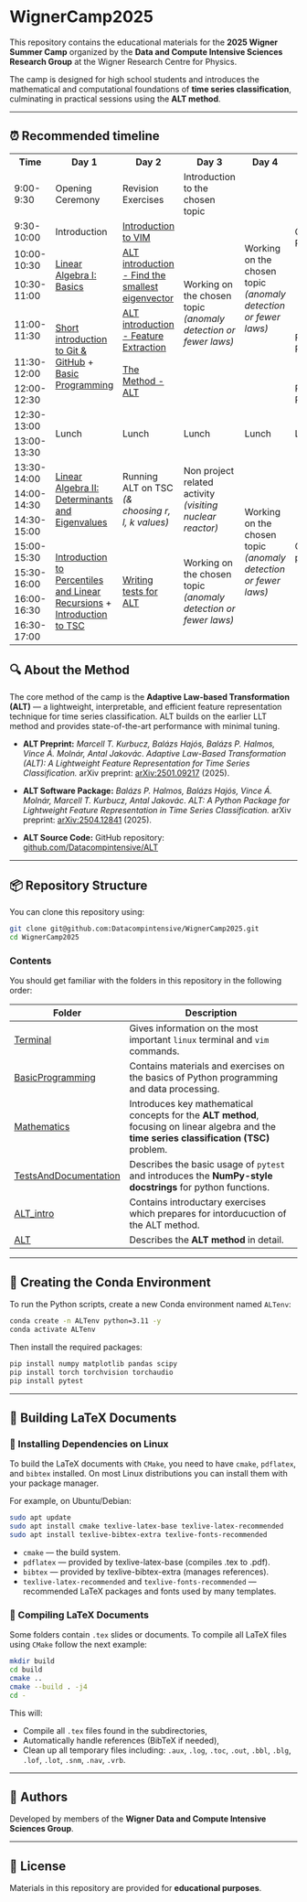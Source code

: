 # WignerCamp2025

This repository contains the educational materials for the **2025 Wigner Summer Camp** organized by the **Data and Compute Intensive Sciences Research Group** at the Wigner Research Centre for Physics.

The camp is designed for high school students and introduces the mathematical and computational foundations of **time series classification**, culminating in practical sessions using the **ALT method**.

---

## ⏰ Recommended timeline

<body>
    <table>
        <tr>
            <th>Time</th>
            <th>Day 1</th>
            <th>Day 2</th>
            <th>Day 3</th>
            <th>Day 4</th>
            <th>Day 5</th>
        </tr>
        <tr>
            <td class="time-column">9:00-9:30</td>
            <td>Opening Ceremony</td>
            <td>Revision Exercises</td>
            <td>Introduction to the chosen topic</td>
            <td rowspan="7">Working on the chosen topic <i>(anomaly detection or fewer laws)</i></td>
            <td rowspan="4">Creating Presentation</td>
        </tr>
        <tr>
            <td class="time-column">9:30-10:00</td>
            <td>Introduction</td>
            <td><a href="./Terminal/Vim.md">Introduction to VIM</a></td>
            <td rowspan="6">Working on the chosen topic <i>(anomaly detection or fewer laws)</i></td>
        </tr>
        <tr>
            <td class="time-column">10:00-10:30</td>
            <td rowspan="2"><a href="./Mathematics/linear_algebra.pdf">Linear Algebra I: Basics</a></td>
            <td rowspan="2"><a href="./ALT_intro/Eigenvector/">ALT introduction - Find the smallest eigenvector</a></td>
        </tr>
        <tr>
            <td class="time-column">10:30-11:00</td>
        </tr>
        <tr>
            <td class="time-column">11:00-11:30</td>
            <td rowspan="3"><a href="./Terminal/Git.md">Short introduction to Git & GitHub</a> + <a href="./BasicProgramming/">Basic Programming</a></td>
            <td><a href="./ALT_intro/FeatureExtraction/">ALT introduction - Feature Extraction</a></td>
            <td rowspan="2">Finalizing Presentation</td>
        </tr>
        <tr>
            <td class="time-column">11:30-12:00</td>
            <td rowspan="2"><a href="./ALT/">The Method - ALT</a></td>
        </tr>
        <tr>
            <td class="time-column">12:00-12:30</td>
            <td>Practice Presentation</td>
        </tr>
        <tr>
            <td class="time-column">12:30-13:00</td>
            <td rowspan="2">Lunch</td>
            <td rowspan="2">Lunch</td>
            <td rowspan="2">Lunch</td>
            <td rowspan="2">Lunch</td>
            <td rowspan="2">Lunch</td>
        </tr>
        <tr>
            <td class="time-column">13:00-13:30</td>
        </tr>
        <tr>
            <td class="time-column">13:30-14:00</td>
            <td rowspan="3"><a href="./Mathematics/linear_algebra_eigenvalues.pdf">Linear Algebra II: Determinants and Eigenvalues</a></td>
            <td rowspan="3">Running ALT on TSC <i>(& choosing r, l, k values)</i></td>
            <td rowspan="3">Non project related activity <i>(visiting nuclear reactor)</i></td>
            <td rowspan="8">Working on the chosen topic <i>(anomaly detection or fewer laws)</i></td>
            <td  rowspan="10">Closing & presentation</td>
        </tr>
        <tr>
            <td class="time-column">14:00-14:30</td>
        </tr>
        <tr>
            <td class="time-column">14:30-15:00</td>
        </tr>
        <tr>
            <td class="time-column">15:00-15:30</td>
            <td rowspan="4"><a href="./Mathematics/miscellaneous_topics.pdf">Introduction to Percentiles and Linear Recursions</a> + <br><a href="./Mathematics/TSC.pdf">Introduction to TSC</a></td>
            <td rowspan="5"><a href="./TestsAndDocumentation/">Writing tests for ALT<a></td>
            <td rowspan="4">Working on the chosen topic <i>(anomaly detection or fewer laws)</i></td>
        </tr>
        <tr>
            <td class="time-column">15:30-16:00</td>
        </tr>
        <tr>
            <td class="time-column">16:00-16:30</td>
        </tr>
        <tr>
            <td class="time-column">16:30-17:00</td>
        </tr>
    </table>
</body>
</html>

## 🔍 About the Method

The core method of the camp is the **Adaptive Law-based Transformation (ALT)** — a lightweight, interpretable, and efficient feature representation technique for time series classification. ALT builds on the earlier LLT method and provides state-of-the-art performance with minimal tuning.

- **ALT Preprint:**
  *Marcell T. Kurbucz, Balázs Hajós, Balázs P. Halmos, Vince Á. Molnár, Antal Jakovác*.
  *Adaptive Law-Based Transformation (ALT): A Lightweight Feature Representation for Time Series Classification.*
  arXiv preprint: [arXiv:2501.09217](https://arxiv.org/abs/2501.09217) (2025).

- **ALT Software Package:**
  *Balázs P. Halmos, Balázs Hajós, Vince Á. Molnár, Marcell T. Kurbucz, Antal Jakovác*.
  *ALT: A Python Package for Lightweight Feature Representation in Time Series Classification.*
  arXiv preprint: [arXiv:2504.12841](https://arxiv.org/abs/2504.12841) (2025).

- **ALT Source Code:**
  GitHub repository: [github.com/Datacompintensive/ALT](https://github.com/Datacompintensive/ALT)

---

## 📦 Repository Structure

You can clone this repository using:

```bash
git clone git@github.com:Datacompintensive/WignerCamp2025.git
cd WignerCamp2025
```

### Contents

You should get familiar with the folders in this repository in the following order:

| Folder | Description |
|--------|-------------|
| [Terminal](./Terminal) | Gives information on the most important `linux` terminal and `vim` commands. |
| [BasicProgramming](./BasicProgramming) | Contains materials and exercises on the basics of Python programming and data processing. |
| [Mathematics](./Mathematics) | Introduces key mathematical concepts for the **ALT method**, focusing on linear algebra and the **time series classification (TSC)** problem. |
| [TestsAndDocumentation](./TestsAndDocumentation) | Describes the basic usage of `pytest` and introduces the **NumPy-style docstrings** for python functions. |
| [ALT_intro](./ALT_intro) | Contains introductary exercises which prepares for intorducuction of the ALT method. |
| [ALT](./ALT) | Describes the **ALT method** in detail. |

---

## 🐍 Creating the Conda Environment

To run the Python scripts, create a new Conda environment named `ALTenv`:

```bash
conda create -n ALTenv python=3.11 -y
conda activate ALTenv
```

Then install the required packages:

```bash
pip install numpy matplotlib pandas scipy
pip install torch torchvision torchaudio
pip install pytest
```

---

## 📄 Building LaTeX Documents

### 🔧 Installing Dependencies on Linux
To build the LaTeX documents with `CMake`, you need to have `cmake`, `pdflatex`, and `bibtex` installed. On most Linux distributions you can install them with your package manager.

For example, on Ubuntu/Debian:
```bash
sudo apt update
sudo apt install cmake texlive-latex-base texlive-latex-recommended
sudo apt install texlive-bibtex-extra texlive-fonts-recommended
```

- `cmake` — the build system.
- `pdflatex` — provided by texlive-latex-base (compiles .tex to .pdf).
- `bibtex` — provided by texlive-bibtex-extra (manages references).
- `texlive-latex-recommended` and `texlive-fonts-recommended` — recommended LaTeX packages and fonts used by many templates.

### 🔧 Compiling LaTeX Documents

Some folders contain `.tex` slides or documents. To compile all LaTeX files using `CMake` follow the next example:

```bash
mkdir build
cd build
cmake ..
cmake --build . -j4
cd -
```

This will:

- Compile all `.tex` files found in the subdirectories,
- Automatically handle references (BibTeX if needed),
- Clean up all temporary files including: `.aux`, `.log`, `.toc`, `.out`, `.bbl`, `.blg`, `.lof`, `.lot`, `.snm`, `.nav`, `.vrb`.

---

## 👥 Authors

Developed by members of the **Wigner Data and Compute Intensive Sciences Group**.

---

## 📜 License

Materials in this repository are provided for **educational purposes**.
